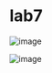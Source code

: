 # lab7

![image](https://user-images.githubusercontent.com/51541461/204095521-e6865790-6ace-4a80-a978-b1637f95929a.png)

![image](https://user-images.githubusercontent.com/51541461/204095539-beae8e0d-c5d2-4638-8aae-a49d3e037d0d.png)

